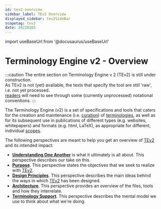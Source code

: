 ```yaml
---
id: tev2-overview
sidebar_label: TEv2 Overview
displayed_sidebar: tev2SideBar
scopetag: tev2
date: 20220303
---
```


import useBaseUrl from '@docusaurus/useBaseUrl'

# Terminology Engine v2 - Overview

:::caution
The entire section on Terminology Engine v 2 (TEv2) is still under construction.<br/>
As TEv2 is not (yet) available, the texts that specify the tool are still 'raw', i.e. not yet processed.<br/>[readers](@) will need to see through some (currently unprocessed) notational conventions.
:::

The Terminology Engine (v2) is a set of specifications and tools that caters for the creation and maintenance (i.e. [curation](@)) of [terminologies](@), as well as for its subsequent use in publications of different types (e.g. websites, whitepapers) and formats (e.g. html, LaTeX), as appropriate for different, individual [scopes](@).

The following perspectives are meant to help you get an overview of [TEv2](@) and its intended impact:
- **[Understanding One Another](/docs/tev2/overview/tev2-common-understanding)** is what it ultimately is all about. This perspective describes our take on this.
- **[Purpose](/docs/tev2/overview/tev2-purpose)**. This perspective states the objectives that we seek to realize with [TEv2](@).
- **[Design Principles](/docs/tev2/overview/tev2-design-principles)**. This perspective describes the main ideas behind the ways in which [TEv2](@) has been designed.
- **[Architecture](/docs/tev2/overview/tev2-architecture)**. This perspective provides an overview of the files, tools and how they interrelate.
- **[Terminology Support](/docs/tev2/overview/tev2-terminology-support)**. This perspective describes the mental model we use to think about what we're doing.
